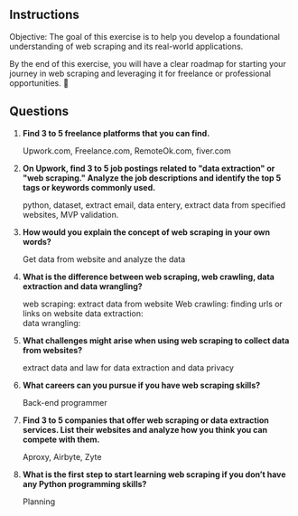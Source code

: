 ## Instructions
Objective: The goal of this exercise is to help you develop a foundational understanding of web scraping and its real-world applications.

By the end of this exercise, you will have a clear roadmap for starting your journey in web scraping and leveraging it for freelance or professional opportunities. 🚀


## Questions
1. **Find 3 to 5 freelance platforms that you can find.**

    Upwork.com, Freelance.com, RemoteOk.com, fiver.com

2. **On Upwork, find 3 to 5 job postings related to "data extraction" or "web scraping." Analyze the job descriptions and identify the top 5 tags or keywords commonly used.**

    python, dataset, extract email, data entery, extract data from specified websites, MVP validation.  

3. **How would you explain the concept of web scraping in your own words?**  

    Get data from website and analyze the data

4. **What is the difference between web scraping, web crawling, data extraction and data wrangling?**  

    web scraping: extract data from website
    Web crawling: finding urls or links on website
    data extraction:  
    data wrangling: 

5. **What challenges might arise when using web scraping to collect data from websites?**  

    extract data and law for data extraction and data privacy

6. **What careers can you pursue if you have web scraping skills?**  

    Back-end programmer

7. **Find 3 to 5 companies that offer web scraping or data extraction services. List their websites and analyze how you think you can compete with them.**  

    Aproxy, Airbyte, Zyte

8. **What is the first step to start learning web scraping if you don’t have any Python programming skills?**

    Planning